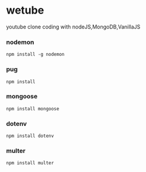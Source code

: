 # wetube
youtube clone coding with nodeJS,MongoDB,VanillaJS

### nodemon
```
npm install -g nodemon
```
### pug
```
npm install 
```

### mongoose
```
npm install mongoose
```

### dotenv
```
npm install dotenv
```

### multer
```
npm install multer
```
